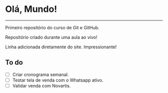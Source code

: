# Olá, Mundo!
---
 Primeiro repositório do curso de Git e GitHub.

Repositório criado durante uma aula ao vivo!

Linha adicionada diretamente do site. Impressionante!


## To do 
- [ ] Criar cronograma semanal.
- [ ] Testar tela de venda com o Whatsapp ativo.
- [ ] Validar venda com Novartis.
